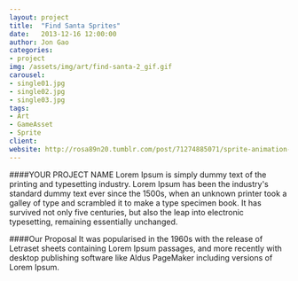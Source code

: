 ```yaml
---
layout: project
title:  "Find Santa Sprites"
date:   2013-12-16 12:00:00
author: Jon Gao
categories:
- project
img: /assets/img/art/find-santa-2_gif.gif
carousel:
- single01.jpg
- single02.jpg
- single03.jpg
tags:
- Art
- GameAsset
- Sprite
client: 
website: http://rosa89n20.tumblr.com/post/71274885071/sprite-animation-of-find-santa-d-you-can-play
---
```

####YOUR PROJECT NAME
Lorem Ipsum is simply dummy text of the printing and typesetting industry. Lorem Ipsum has been the industry's standard dummy text ever since the 1500s, when an unknown printer took a galley of type and scrambled it to make a type specimen book. It has survived not only five centuries, but also the leap into electronic typesetting, remaining essentially unchanged.

####Our Proposal
It was popularised in the 1960s with the release of Letraset sheets containing Lorem Ipsum passages, and more recently with desktop publishing software like Aldus PageMaker including versions of Lorem Ipsum.
